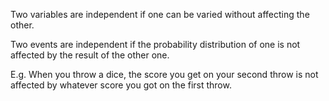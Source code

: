 Two variables are independent if one can be varied without affecting the
other.

Two events are independent if the probability distribution of one is not
affected by the result of the other one.

E.g. When you throw a dice, the score you get on your second throw is
not affected by whatever score you got on the first throw.

